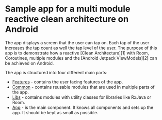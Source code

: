 # Sample app for a multi module reactive clean architecture on Android

The app displays a screen that the user can tap on. Each tap of the user increases the tap count as
 well the tap level of the user. The purpose of this app is to demonstrate how a reactive
 [Clean Architecture][1] with Room, Coroutines, multiple modules and the [Android Jetpack ViewModels][2]
 can be achieved on Android.


The app is structured into four different main parts:
* [Features](./features) - contains the user facing features of the app.
* [Common](./common) - contains reusable modules that are used in multiple parts of the app.
* [Libs](./libs) - contains modules with utility classes for libraries like RxJava or Room.
* [App](./app) - is the main component. It knows all components and sets up the app. It should be 
kept as small as possible.

